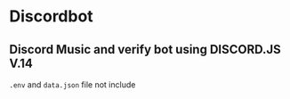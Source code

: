 # Discordbot

Discord Music and verify bot using DISCORD.JS V.14
---
`.env` and `data.json` file not include

